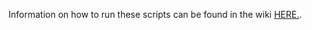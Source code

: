 Information on how to run these scripts can be found in the wiki [HERE.](https://pages.github.com/).
